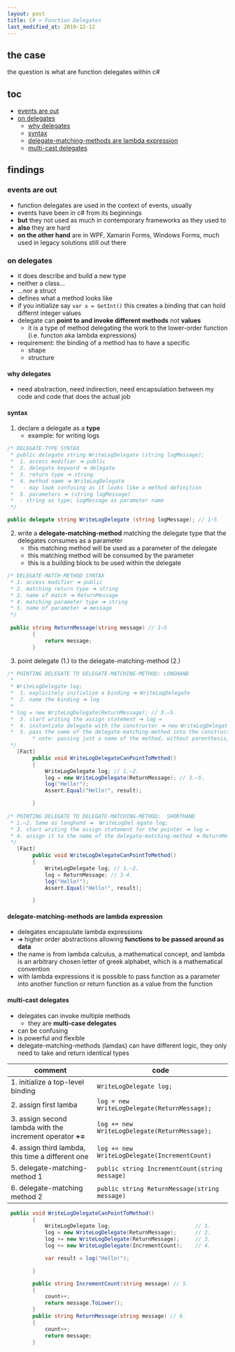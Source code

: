 ```yaml
---
layout: post
title: C# > Function Delegates
last_modified_at: 2019-12-12
---
```

## the case	
the question is what are function delegates within c#

## toc
<!-- TOC -->

- [events are out](#events-are-out)
- [on delegates](#on-delegates)
    - [why delegates](#why-delegates)
    - [syntax](#syntax)
    - [delegate-matching-methods are lambda expression](#delegate-matching-methods-are-lambda-expression)
    - [multi-cast delegates](#multi-cast-delegates)

<!-- /TOC -->

## findings
### events are out
* function delegates are used in the context of events, usually
* events have been in c# from its beginnings
* **but** they not used as much in contemporary frameworks as they used to 
* **also**  they are hard
* **on the other hand** are in WPF, Xamarin Forms, Windows Forms, much used in legacy solutions still out there

### on delegates
* it does describe and build a new type
* neither a class...
* ...nor a struct
* defines what a method looks like
* if you initialize say `var x = GetInt()` this creates a binding that can hold differnt integer values
* delegate can **point to and invoke different methods** not **values** 
    * it is a type of method delegating the work to the lower-order function (i.e. functon aka lambda expressions)
* requirement: the binding of a method has to have a specific
    * shape
    * structure

####  why delegates
* need abstraction, need indirection, need encapsulation between my code and code that does the actual job

#### syntax
1. declare a delegate as a **type** 
    * example: for writing logs

```c#
/* DELEGATE-TYPE SYNTAX
 * public delegate string WriteLogDelegate (string logMessage);
 *  1. access modifier ➔ public
 *  2. delegate keyword ➔ delegate
 *  3. return type ➔ string
 *  4. method name ➔ WriteLogDelegate
 *   - may look confusing as it looks like a method definition
 *  5. parameters ➔ (string logMessage)
 *  - string as type; logMessage as parameter name
 */

public delegate string WriteLogDelegate (string logMessage); // 1–5
```

2. write a **delegate-matching-method** matching the delegate type that the delegates consumes as a parameter
    * this matching method will be used as a parameter of the delegate
    * this matching method will be consumed by the parameter
    * this is a building block to be used within the delegate

```c#
/* DELEGATE-MATCH-METHOD SYNTAX
 * 1. access modifier ➔ public
 * 2. matching return type ➔ string
 * 3. name of match ➔ ReturnMessage
 * 4. matching parameter type ➔ string
 * 5. name of parameter ➔ message
 */
 
 public string ReturnMessage(string message) // 1–5
        {
            return message;
        }
```

3. point delegate (1.) to the delegate-matching-method (2.)


```c#
/* POINTING DELEGATE TO DELEGATE-MATCHING-METHOD: LONGHAND
 *
 * WriteLogDelegate log;
 *  1. explicitely initialize a binding ➔ WriteLogDelegate
 *  2. name the binding ➔ log
 *
 * log = new WriteLogDelegate(ReturnMessage); // 3.–5.
 *  3. start writing the assign statement ➔ log =
 *  4. instantiate delegate with the constructor ➔ new WriteLogDelegate
 *  5. pass the name of the delegate-matching-method into the constructor of the delegate ➔ (ReturnMessage)
        * note: passing just a name of the method, without parenthesis, NOT (ReturnMessage()), just a symbol referencing the method located somewhere in the class
 */
   [Fact]
        public void WriteLogDelegateCanPointToMethod()
        {
            WriteLogDelegate log; // 1.–2.
            log = new WriteLogDelegate(ReturnMessage); // 3.–5.
            log("Hello!");                
            Assert.Equal("Hello!", result);

        }
   
/* POINTING DELEGATE TO DELEGATE-MATCHING-METHOD:  SHORTHAND
 * 1.—2. Same as longhand ➔  WriteLogDel egate log;
 * 3. start writing the assign statement for the pointer ➔ log =
 * 4. assign it to the name of the delegate-matching-method ➔ ReturnMessage;
 */
   [Fact]
        public void WriteLogDelegateCanPointToMethod()
        {
            WriteLogDelegate log; // 1.–2.
            log = ReturnMessage; // 3-4. 
            log("Hello!");                
            Assert.Equal("Hello!", result);

        }


```

#### delegate-matching-methods are lambda expression
* delegates encapsulate lambda expressions
* ➔ higher order abstractions allowing **functions to be passed around as data**
* the name is from lambda calculus, a mathematical concept, and lambda is an arbitrary chosen letter of greek alphabet, which is a mathematical convention
* with lambda expressions it is possible to pass function as a parameter into another function or return function as a value from the function

#### multi-cast delegates
* delegates can invoke multiple methods
    * they are **multi-case delegates**
* can be confusing
* is powerful and flexible
* delegate-matching-methods (lamdas) can have different logic, they only need to take and return identical types


comment                                                    | code
-----------------------------------------------------------|-----------------------------------------------
1. initialize a top-level binding                          | `WriteLogDelegate log;`
2. assign first lamba                                      | `log = new WriteLogDelegate(ReturnMessage);`
3. assign second lambda with the increment operator **+=** | `log += new WriteLogDelegate(ReturnMessage);`
4. assign third lambda, this time a different one          | `log += new WriteLogDelegate(IncrementCount)`
5. delegate-matching-method 1                              | `public string IncrementCount(string message)`
6. delegate-matching method 2                              | `public string ReturnMessage(string message)`


```c#
 public void WriteLogDelegateCanPointToMethod()
        {
            WriteLogDelegate log;                           // 1.
            log = new WriteLogDelegate(ReturnMessage);      // 2. 
            log += new WriteLogDelegate(ReturnMessage);     // 3. 
            log += new WriteLogDelegate(IncrementCount);    // 4. 

            var result = log("Hello!");

        }

        public string IncrementCount(string message) // 5. 
        {
            count++;
            return message.ToLower();
        }
        public string ReturnMessage(string message) // 6. 
        {
            count++;
            return message;
        }

```